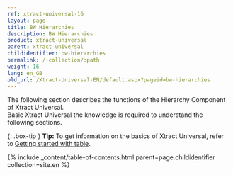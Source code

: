 ```yaml
---
ref: xtract-universal-16
layout: page
title: BW Hierarchies
description: BW Hierarchies
product: xtract-universal
parent: xtract-universal
childidentifier: bw-hierarchies
permalink: /:collection/:path
weight: 16
lang: en_GB
old_url: /Xtract-Universal-EN/default.aspx?pageid=bw-hierarchies
---
```

The following section describes the functions of the Hierarchy Component of Xtract Universal. <br>
Basic Xtract Universal the knowledge is required to understand the following sections. <br>

{: .box-tip }
**Tip:** To get information on the basics of Xtract Universal, refer to [Getting started with table](./getting-started-table). <br>

{% include _content/table-of-contents.html parent=page.childidentifier collection=site.en %}
<!--stackedit_data:
eyJoaXN0b3J5IjpbLTE4MzcwMDk2MjBdfQ==
-->
